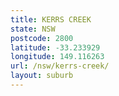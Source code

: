```yaml
---
title: KERRS CREEK
state: NSW
postcode: 2800
latitude: -33.233929
longitude: 149.116263
url: /nsw/kerrs-creek/
layout: suburb
---
```

